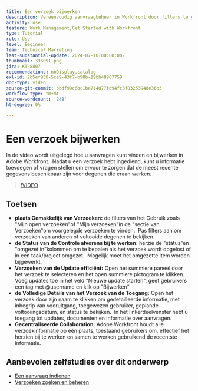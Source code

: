 ```yaml
---
title: Een verzoek bijwerken
description: Vereenvoudig aanvraagbeheer in Workfront door filters te gebruiken om verzoeken te zoeken, status en details efficiënt bij te werken, volledige informatie te openen en gecentraliseerde samenwerking voor gestroomlijnde workflows te bevorderen.
activity: use
feature: Work Management,Get Started with Workfront
type: Tutorial
role: User
level: Beginner
team: Technical Marketing
last-substantial-update: 2024-07-10T00:00:00Z
thumbnail: 336091.png
jira: KT-8807
recommendations: noDisplay,catalog
exl-id: 2b5ef930-5ce9-43f7-b98b-19bb48907759
doc-type: video
source-git-commit: bbdf99c6bc1be714077fd94fc3f8325394de36b3
workflow-type: tm+mt
source-wordcount: '248'
ht-degree: 0%

---
```


# Een verzoek bijwerken

In de video wordt uitgelegd hoe u aanvragen kunt vinden en bijwerken in Adobe Workfront. &#x200B; Nadat u een verzoek hebt ingediend, kunt u informatie toevoegen of vragen stellen om ervoor te zorgen dat de meest recente gegevens beschikbaar zijn voor degenen die eraan werken. &#x200B; &#x200B;

>[!VIDEO](https://video.tv.adobe.com/v/336091/?quality=12&learn=on&enablevpops=1)

## Toetsen

* **plaats Gemakkelijk van Verzoeken:** de filters van het Gebruik zoals &quot;Mijn open verzoeken&quot;of &quot;Mijn verzoeken&quot;in de &quot;sectie van Verzoeken&quot;om voorgelegde verzoeken te vinden. &#x200B; Pas filters aan om verzoeken van anderen of voltooide degenen te bekijken.
* **de Status van de Controle alvorens bij te werken:** herzie de &quot;status&quot;en &quot;omgezet in&quot;kolommen om te bepalen als het verzoek wordt opgelost of in een taak/project omgezet. &#x200B; Mogelijk moet het omgezette item worden bijgewerkt. &#x200B;
* **Verzoeken van de Update efficiënt:** Open het summiere paneel door het verzoek te selecteren en het open summiere pictogram te klikken. &#x200B; Voeg updates toe in het veld &quot;Nieuwe update starten&quot;, geef gebruikers een tag met @username en klik op &quot;Bijwerken&quot; &#x200B;
* **de Volledige Details van het Verzoek van de Toegang:** Open het verzoek door zijn naam te klikken om gedetailleerde informatie, met inbegrip van vooruitgang, toegewezen gebruiker, geplande voltooiingsdatum, en status te bekijken. &#x200B; In het linkerdeelvenster hebt u toegang tot updates, documenten en informatie over aanvragen.
* **Gecentraliseerde Collaboration:** Adobe Workfront houdt alle verzoekinformatie op één plaats, toestaand gebruikers om, effectief het herzien bij te werken en samen te werken gebruikend de recentste informatie. &#x200B;


## Aanbevolen zelfstudies over dit onderwerp

* [Een aanvraag indienen](/help/manage-work/issues-requests/make-a-request.md)
* [Verzoeken zoeken en beheren](/help/manage-work/issues-requests/find-requests.md)
